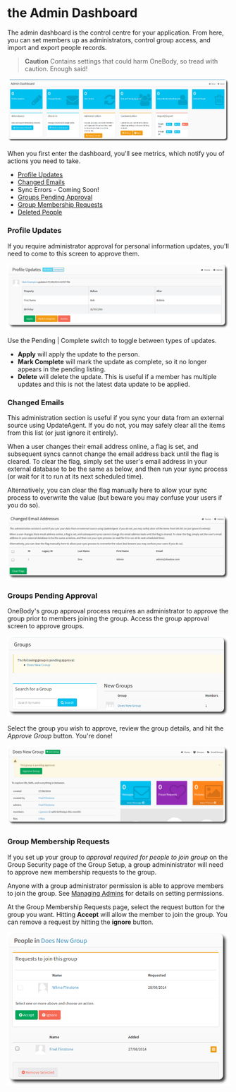 # the Admin Dashboard

The admin dashboard is the control centre for your application. From here, you can set members up as administrators, control group access, and import and export people records.

> **Caution** Contains settings that could harm OneBody, so tread with caution. Enough said!

![Admin Dashboard](../img/admin/admin-dash-1.png)

When you first enter the dashboard, you'll see metrics, which notify you of actions you need to take.

* [Profile Updates](#profile-updates)
* [Changed Emails](#changed-emails)
* Sync Errors - Coming Soon!
* [Groups Pending Approval](#groups-pending-approval)
* [Group Membership Requests](#group-membership-requests)
* [Deleted People](..//administration/looking_after_people.html#deleting-people)

### Profile Updates

If you require administrator approval for personal information updates, you'll need to come to this screen to approve them.

![Profile Updates](../img/admin/admin-dash-2.png)


Use the Pending | Complete switch to toggle between types of updates.

* **Apply** will apply the update to the person.
* **Mark Complete** will mark the update as complete, so it no longer appears in the pending listing.
* **Delete** will delete the update. This is useful if a member has multiple updates and this is not the latest data update to be applied.


### Changed Emails

This administration section is useful if you sync your data from an external source using UpdateAgent. If you do not, you may safely clear all the items from this list (or just ignore it entirely).

When a user changes their email address online, a flag is set, and subsequent syncs cannot change the email address back until the flag is cleared. To clear the flag, simply set the user's email address in your external database to be the same as below, and then run your sync process (or wait for it to run at its next scheduled time).

Alternatively, you can clear the flag manually here to allow your sync process to overwrite the value (but beware you may confuse your users if you do so).

![Changed Emails](../img/admin/admin-dash-3.png)

### Groups Pending Approval

OneBody's group approval process requires an administrator to approve the group prior to members joining the group. Access the group approval screen to approve groups.

![Group Approval](../img/admin/admin-dash-4.png)

Select the group you wish to approve, review the group details, and hit the *Approve Group* button. You're done!

![Group Approval](../img/admin/admin-dash-5.png)

### Group Membership Requests

If you set up your group to *approval required for people to join group* on the Group Security page of the Group Setup, a group admininistrator will need to approve new membership requests to the group.

Anyone with a group administrator permission is able to approve members to join the group. See [Managing Admins](../administration/managing_admins.html) for details on setting permissions.

At the Group Membership Requests page, select the request button for the group you want. Hitting **Accept** will allow the member to join the group. You can remove a request by hitting the **ignore** button.

![Group Approval](../img/admin/admin-dash-6.png)

